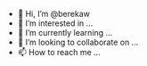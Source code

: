 - 👋 Hi, I’m @berekaw
- 👀 I’m interested in ...
- 🌱 I’m currently learning ...
- 💞️ I’m looking to collaborate on ...
- 📫 How to reach me ...

<!---
berekaw/berekaw is a ✨ special ✨ repository because its `README.md` (this file) appears on your GitHub profile.
You can click the Preview link to take a look at your changes.
--->
